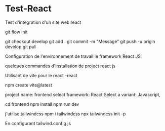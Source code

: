 # Test-React
Test d'integration d'un site web react 

git flow init

git checkout  develop
git add .
git commit -m "Message"
git push -u origin develop
git pull 


Configuration de l'environnement de travail le framework React JS 

 quelques commandes d'installation de project react js 

Utilisant de  vite  pour le react -react 

npm create vite@latest


project name: frontend
select framework: React
Select a variant: Javascript,


cd frontend
npm install 
npm run dev

j'utilise tailwindcss 
npm i tailwindcss
npx tailwindcss init -p

En configurant tailwind.config.js




